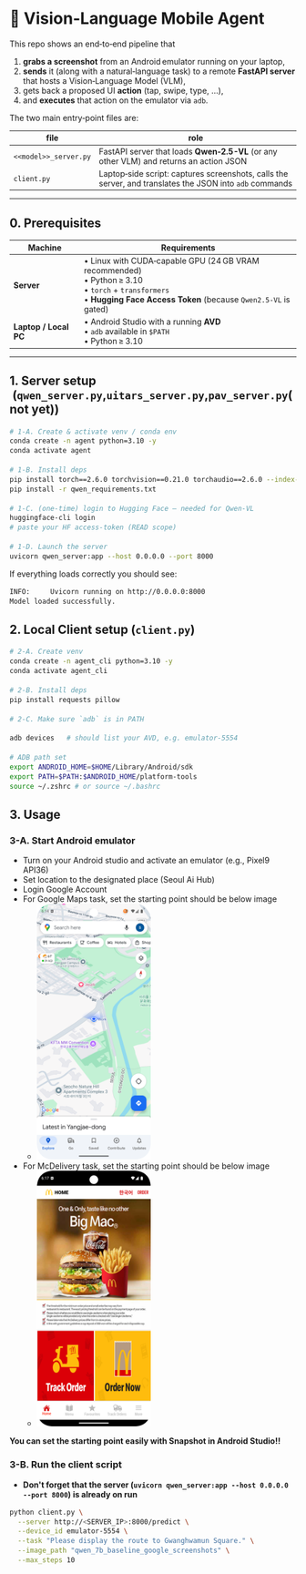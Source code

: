 # 📱 Vision‑Language Mobile Agent

This repo shows an end‑to‑end pipeline that

1. **grabs a screenshot** from an Android emulator running on your laptop,  
2. **sends** it (along with a natural‑language task) to a remote **FastAPI server** that hosts a Vision‑Language Model (VLM),  
3. gets back a proposed UI **action** (tap, swipe, type, …),  
4. and **executes** that action on the emulator via `adb`.

The two main entry‑point files are:

| file | role |
|------|------|
| `<<model>>_server.py` | FastAPI server that loads **Qwen‑2.5-VL** (or any other VLM) and returns an action JSON |
| `client.py` | Laptop‑side script: captures screenshots, calls the server, and translates the JSON into `adb` commands |

---

## 0. Prerequisites

| Machine | Requirements |
|---------|--------------|
| **Server** | • Linux with CUDA‑capable GPU (24 GB VRAM recommended)<br>• Python ≥ 3.10<br>• `torch` + `transformers`<br>• **Hugging Face Access Token** (because `Qwen2.5‑VL` is gated) |
| **Laptop / Local PC** | • Android Studio with a running **AVD**<br>• `adb` available in `$PATH`<br>• Python ≥ 3.10 |

---

## 1. Server setup  (`qwen_server.py`,`uitars_server.py`,`pav_server.py`(not yet))

```bash
# 1‑A. Create & activate venv / conda env
conda create -n agent python=3.10 -y
conda activate agent

# 1‑B. Install deps
pip install torch==2.6.0 torchvision==0.21.0 torchaudio==2.6.0 --index-url https://download.pytorch.org/whl/cu118
pip install -r qwen_requirements.txt

# 1‑C. (one‑time) login to Hugging Face – needed for Qwen‑VL
huggingface-cli login
# paste your HF access‑token (READ scope)

# 1‑D. Launch the server
uvicorn qwen_server:app --host 0.0.0.0 --port 8000
```

If everything loads correctly you should see:
```bash
INFO:     Uvicorn running on http://0.0.0.0:8000
Model loaded successfully.
```

## 2. Local Client setup (`client.py`)
```bash
# 2‑A. Create venv
conda create -n agent_cli python=3.10 -y
conda activate agent_cli

# 2‑B. Install deps
pip install requests pillow

# 2‑C. Make sure `adb` is in PATH

adb devices   # should list your AVD, e.g. emulator‑5554

# ADB path set
export ANDROID_HOME=$HOME/Library/Android/sdk
export PATH=$PATH:$ANDROID_HOME/platform-tools
source ~/.zshrc # or source ~/.bashrc
```


## 3. Usage
### 3-A. Start Android emulator
- Turn on your Android studio and activate an emulator (e.g., Pixel9 API36)
- Set location to the designated place (Seoul Ai Hub)
- Login Google Account
- For Google Maps task, set the starting point should be below image
  - <img src="assets/google_maps.png" width="200"/>
- For McDelivery task, set the starting point should be below image
  - <img src="assets/mcdelivery.png" width="200"/>
  
**You can set the starting point easily with Snapshot in Android Studio!!**

### 3-B. Run the client script
- **Don't forget that the server (`uvicorn qwen_server:app --host 0.0.0.0 --port 8000`) is already on run**
```bash
python client.py \
  --server http://<SERVER_IP>:8000/predict \
  --device_id emulator-5554 \
  --task "Please display the route to Gwanghwamun Square." \
  --image_path "qwen_7b_baseline_google_screenshots" \
  --max_steps 10
```
